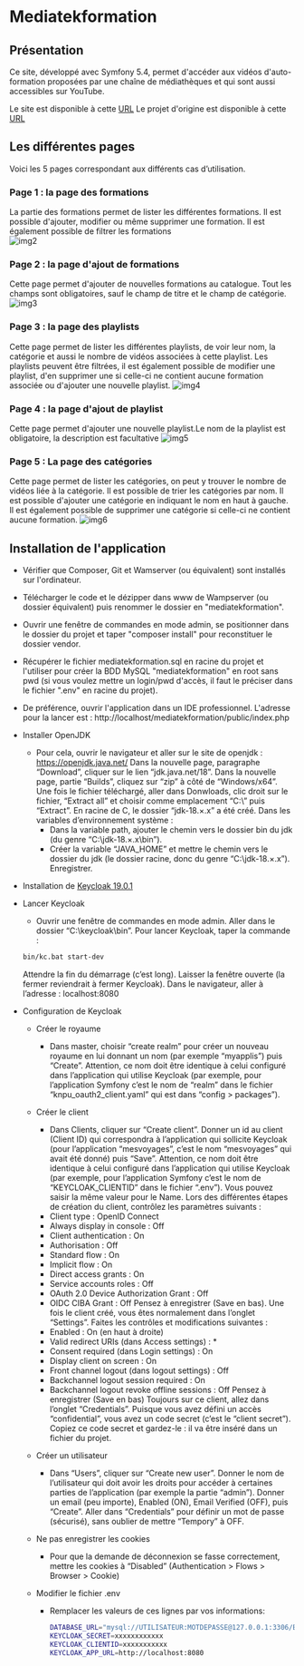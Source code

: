 # Mediatekformation
## Présentation
Ce site, développé avec Symfony 5.4, permet d'accéder aux vidéos d'auto-formation proposées par une chaîne de médiathèques et qui sont aussi accessibles sur YouTube.<br> 

Le site est disponible à cette [URL](https://zidahmed.site/)
Le projet d'origine est disponible à cette [URL](https://github.com/CNED-SLAM/mediatekformation)

## Les différentes pages
Voici les 5 pages correspondant aux différents cas d’utilisation.
### Page 1 : la page des formations
La partie des formations permet de lister les différentes formations. Il est possible d'ajouter, modifier ou même supprimer une formation. Il est également possible de filtrer les formations<br>
![img2](https://github.com/squareface27/mediatekformation/blob/prod/images/admin_formations.png?raw=true)
### Page 2 : la page d'ajout de formations
Cette page permet d'ajouter de nouvelles formations au catalogue. Tout les champs sont obligatoires, sauf le champ de titre et le champ de catégorie.
![img3](https://github.com/squareface27/mediatekformation/blob/prod/images/admin_formations_add.png?raw=true)
### Page 3 : la page des playlists
Cette page permet de lister les différentes playlists, de voir leur nom, la catégorie et aussi le nombre de vidéos associées à cette playlist. Les playlists peuvent être filtrées, il est également possible de modifier une playlist, d'en supprimer une si celle-ci ne contient aucune formation associée ou d'ajouter une nouvelle playlist.
![img4](https://github.com/squareface27/mediatekformation/blob/prod/images/admin_playlists.png?raw=true)
### Page 4 : la page d'ajout de playlist
Cette page permet d'ajouter une nouvelle playlist.Le nom de la playlist est obligatoire, la description est facultative
![img5](https://github.com/squareface27/mediatekformation/blob/prod/images/admin_playlists_add.png?raw=true)
### Page 5 : La page des catégories
Cette page permet de lister les catégories, on peut y trouver le nombre de vidéos liée à la catégorie. Il est possible de trier les catégories par nom. Il est possible d'ajouter une catégorie en indiquant le nom en haut à gauche. Il est également possible de supprimer une catégorie si celle-ci ne contient aucune formation.
![img6](https://github.com/squareface27/mediatekformation/blob/prod/images/admin_categories.png?raw=true)

## Installation de l'application
- Vérifier que Composer, Git et Wamserver (ou équivalent) sont installés sur l'ordinateur.
- Télécharger le code et le dézipper dans www de Wampserver (ou dossier équivalent) puis renommer le dossier en "mediatekformation".<br>
- Ouvrir une fenêtre de commandes en mode admin, se positionner dans le dossier du projet et taper "composer install" pour reconstituer le dossier vendor.<br>
- Récupérer le fichier mediatekformation.sql en racine du projet et l'utiliser pour créer la BDD MySQL "mediatekformation" en root sans pwd (si vous voulez mettre un login/pwd d'accès, il faut le préciser dans le fichier ".env" en racine du projet).<br>
- De préférence, ouvrir l'application dans un IDE professionnel. L'adresse pour la lancer est : http://localhost/mediatekformation/public/index.php<br>
- Installer OpenJDK<br>
    - Pour cela, ouvrir le navigateur et aller sur le site de openjdk :
https://openjdk.java.net/
Dans la nouvelle page, paragraphe “Download”, cliquer sur le lien “jdk.java.net/18”.
Dans la nouvelle page, partie “Builds”, cliquez sur “zip” à côté de “Windows/x64”.
Une fois le fichier téléchargé, aller dans Donwloads, clic droit sur le fichier, “Extract all” et choisir comme emplacement “C:\” puis “Extract”.
En racine de C, le dossier “jdk-18.×.x” a été créé.
Dans les variables d’environnement système :
        - Dans la variable path, ajouter le chemin vers le dossier bin du jdk (du genre “C:\jdk-18.×.x\bin”).
        - Créer la variable “JAVA_HOME” et mettre le chemin vers le dossier du jdk (le dossier racine, donc du genre “C:\jdk-18.×.x”).
        Enregistrer.
- Installation de [Keycloak 19.0.1](https://github.com/keycloak/keycloak/releases/tag/19.0.1)<br>
- Lancer Keycloak
    - Ouvrir une fenêtre de commandes en mode admin.
Aller dans le dossier “C:\keycloak\bin”.
Pour lancer Keycloak, taper la commande :
    ```bash
    bin/kc.bat start-dev
    ```
    Attendre la fin du démarrage (c’est long).
    Laisser la fenêtre ouverte (la fermer reviendrait à fermer Keycloak).
    Dans le navigateur, aller à l’adresse :
    localhost:8080<br>

- Configuration de Keycloak
    - Créer le royaume
        - Dans master, choisir “create realm” pour créer un nouveau royaume en lui donnant un nom (par exemple “myapplis”) puis “Create”.
Attention, ce nom doit être identique à celui configuré dans l’application qui utilise Keycloak (par exemple, pour l’application Symfony c’est le nom de “realm” dans le fichier “knpu_oauth2_client.yaml” qui est dans “config > packages”).
    -  Créer le client
        - Dans Clients, cliquer sur “Create client”.
Donner un id au client (Client ID) qui correspondra à l’application qui sollicite Keycloak (pour l’application “mesvoyages”, c’est le nom “mesvoyages” qui avait été donné) puis “Save”.
Attention, ce nom doit être identique à celui configuré dans l’application qui utilise Keycloak (par exemple, pour l’application Symfony c’est le nom de “KEYCLOAK_CLIENTID” dans le fichier “.env”).
Vous pouvez saisir la même valeur pour le Name.
Lors des différentes étapes de création du client, contrôlez les paramètres suivants :
        - Client type : OpenID Connect
        - Always display in console : Off
        - Client authentication : On
        - Authorisation : Off
        - Standard flow : On
        - Implicit flow : On
        - Direct access grants : On
        - Service accounts roles : Off
        - OAuth 2.0 Device Authorization Grant : Off
        - OIDC CIBA Grant : Off
        Pensez à enregistrer (Save en bas). Une fois le client créé, vous êtes normalement dans l’onglet “Settings”. Faites les contrôles et modifications suivantes :
        - Enabled : On (en haut à droite)
        - Valid redirect URIs (dans Access settings) : *
        - Consent required (dans Login settings) : On
        - Display client on screen : On
        - Front channel logout (dans logout settings) : Off
        - Backchannel logout session required : On
        - Backchannel logout revoke offline sessions : Off
        Pensez à enregistrer (Save en bas)
        Toujours sur ce client, allez dans l’onglet “Credentials”.
        Puisque vous avez défini un accès “confidential”, vous avez un code secret (c’est le “client secret”).
        Copiez ce code secret et gardez-le : il va être inséré dans un fichier du projet.
    -  Créer un utilisateur
        - Dans “Users”, cliquer sur “Create new user”.
        Donner le nom de l’utilisateur qui doit avoir les droits pour accéder à certaines parties de l’application (par exemple la partie “admin”).
        Donner un email (peu importe), Enabled (ON), Email Verified (OFF), puis “Create”.
        Aller dans “Credentials” pour définir un mot de passe (sécurisé), sans oublier de mettre
        “Tempory” à OFF.

    - Ne pas enregistrer les cookies
        - Pour que la demande de déconnexion se fasse correctement, mettre les cookies à “Disabled” (Authentication > Flows > Browser > Cookie)

    - Modifier le fichier .env
        - Remplacer les valeurs de ces lignes par vos informations: 
            ```bash
            DATABASE_URL="mysql://UTILISATEUR:MOTDEPASSE@127.0.0.1:3306/BDD"
            KEYCLOAK_SECRET=xxxxxxxxxxxx
            KEYCLOAK_CLIENTID=xxxxxxxxxxx
            KEYCLOAK_APP_URL=http://localhost:8080
            ```